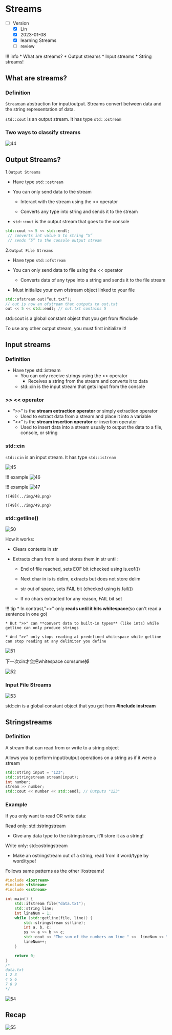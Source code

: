# Streams
- [ ] Version
    * [x] Lin
    * [x] 2023-01-08 
    * [x] learning Streams
    * [ ] review

!!! info
    * What are streams?
    * Output streams
    * Input streams
    * String streams!

## What are streams?

### Definition

`Stream`:an abstraction for input/output. Streams convert between data and the string representation of data.

`std::cout` is an output stream. It has type `std::ostream`

### Two ways to classify streams

![44](../img/44.png)

## Output Streams?
1.`Output Streams`

* Have type `std::ostream`

* You can only send data to the stream 
    * Interact with the stream using the << operator
    
    * Converts any type into string and sends it to the stream

* `std::cout` is the output stream that goes to the console

```cpp
std::cout << 5 << std::endl; 
 // converts int value 5 to string “5”
 // sends “5” to the console output stream
```

2.`Output File Streams`

* Have type `std::ofstream`

* You can only send data to file using the << operator
    * Converts data of any type into a string and sends it to the file stream

* Must initialize your own ofstream object linked to your file
```cpp
std::ofstream out(“out.txt”);
// out is now an ofstream that outputs to out.txt
out << 5 << std::endl; // out.txt contains 5
```

std::cout is a global constant object that you get from #include <iostream>

To use any other output stream, you must first initialize it!

## Input streams

### Definition

* Have type std::istream
    * You can only receive strings using the >> operator
        * Receives a string from the stream and converts it to data
    * std::cin is the input stream that gets input from the console

### >> << operator
* “>>” is the **stream extraction operator** or simply extraction operator
    * Used to extract data from a stream and place it into a variable
* “<<” is the **stream insertion operator** or insertion operator 
    * Used to insert data into a stream usually to output the data to a file, console, or string

### std::cin
`std::cin` is an input stream. It has type `std::istream`

![45](../img/45.png)

!!! example
    ![46](../img/46.png)

!!! example
    ![47](../img/47.png)

    ![48](../img/48.png)

    ![49](../img/49.png)

### std::getline()

![50](../img/50.png)

How it works:

* Clears contents in str

* Extracts chars from is and stores them in str until: 

    * End of file reached, sets EOF bit (checked using is.eof())

    * Next char in is is delim, extracts but does not store delim

    * str out of space, sets FAIL bit (checked using is.fail())

    * If no chars extracted for any reason, FAIL bit set

!!! tip
    * In contrast,">>" only **reads until it hits whitespace**(so can't read a sentence in one go)

    * But ">>" can **convert data to built-in types** (like ints) while getline can only produce strings

    * And ">>" only stops reading at predefined whitespace while getline can stop reading at any delimiter you define

![51](../img/51.png)

下一次cin才会把whitespace comsume掉

![52](../img/52.png)

### Input File Streams

![53](../img/53.png)

std::cin is a global constant object that you get from **#include iostream**

## Stringstreams

### Definition
A stream that can read from or write to a string object

Allows you to perform input/output operations on a string as if it were a stream 

```cpp
std::string input = "123";
std::stringstream stream(input);
int number;
stream >> number;
std::cout << number << std::endl; // Outputs "123"
```

### Example

If you only want to read OR write data:

Read only: std::istringstream

- Give any data type to the istringstream, it’ll store it as a string!

Write only: std::ostringstream

- Make an ostringstream out of a string, read from it word/type by word/type!

Follows same patterns as the other i/ostreams!

```cpp
#include <iostream>
#include <fstream>
#include <sstream>

int main() {
    std::ifstream file("data.txt");
    std::string line;
    int lineNum = 1;
    while (std::getline(file, line)) {
        std::stringstream ss(line);
        int a, b, c;
        ss >> a >> b >> c;
        std::cout << "The sum of the numbers on line " <<  lineNum << " is: " << a + b + c << std::endl;
        lineNum++;
    }

    return 0;
}
/*
data.txt
1 2 3
4 5 6
7 8 9
*/
```

![54](../img/54.png)

## Recap

![55](../img/55.png)